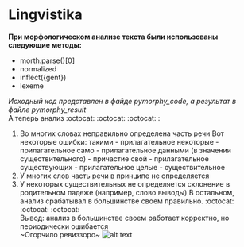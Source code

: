 # Lingvistika
**При морфологическом анализе текста были использованы следующие методы:**
+ morth.parse()[0]
+ normalized
+ inflect({gent})
+ lexeme

*Исходный код представлен в файде pymorphy_code, а результат в файле pymorphy_result* <br>
А теперь анализ :octocat: :octocat: :octocat: : <br>
1) Во многих словах неправильно определена часть речи
Вот некоторые ошибки:
такими - прилагательное
некоторые - прилагательное
само - прилагательное
данными (в значении существительного) - причастие
свой - прилагательное
существующих - прилагательное
целые - существительное
2) У многих слов часть речи в принципе не определяется
3) У некоторых существительных не определяется склонение в родительном падеже (например, слово выводы)
В остальном, анализ срабатывал в большинстве своем правильно. 
:octocat: :octocat: :octocat: <br>
Вывод: анализ в большинстве своем работает корректно, но периодически ошибается <br>
~Огорчило ревиззоро~
![alt text](https://sg.fiverrcdn.com/photos/6611313/original/python-logo-master-flat.png?1429210220 "Kartinka")


